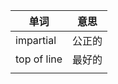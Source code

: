 | 单词        | 意思   |
| ----------- | ------ |
| impartial   | 公正的 |
| top of line | 最好的 |
|             |        |

